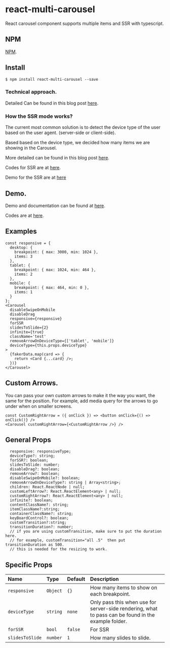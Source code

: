 # react-multi-carousel

React carousel component supports multiple items and SSR with typescript.

## NPM

[NPM](https://www.npmjs.com/package/react-multi-carousel).

## Install

```
$ npm install react-multi-carousel --save
```

### Technical approach.

Detailed Can be found in this blog post [here](https://w3js.com/index.php/2019/03/06/react-carousel-with-server-side-rendering-support-part-1z/).

### How the SSR mode works?

The current most common solution is to detect the device type of the user based on the user agent. (server-side or client-side).

Based based on the device type, we decided how many items we are showing in the Carousel.

More detailed can be found in this blog post [here](https://w3js.com/index.php/2019/03/06/react-carousel-with-server-side-rendering-support-part-1z/).

Codes for SSR are at [here](https://github.com/YIZHUANG/react-multi-carousel/blob/master/examples/ssr/pages/index.js).

Demo for the SSR are at [here](https://react-multi-carousel.now.sh/)

## Demo.

Demo and documentation can be found at [here](https://react-multi-carousel.surge.sh).

Codes are at [here](https://github.com/YIZHUANG/react-multi-carousel/blob/master/stories/index.stories.js).


## Examples

```
const responsive = {
  desktop: {
    breakpoint: { max: 3000, min: 1024 },
    items: 3
  },
  tablet: {
    breakpoint: { max: 1024, min: 464 },
    items: 2
  },
  mobile: {
    breakpoint: { max: 464, min: 0 },
    items: 1
  }
};
<Carousel
  disableSwipeOnMobile
  disableDrag
  responsive={responsive}
  forSSR
  slidesToSlide={2}
  infinite={true}
  className='test'
  removeArrowOnDeviceType={['tablet', 'mobile']}
  deviceType={this.props.deviceType}
>
  {fakerData.map(card => {
    return <Card {...card} />;
  })}
</Carousel>
```

## Custom Arrows.
You can pass your own custom arrows to make it the way you want, the same for the position. For example, add media query for the arrows to go under when on smaller screens.

```
const CustomRightArrow = ({ onClick }) => <button onClick={() => onClick()} />
<Carousel customRightArrow={<CustomRightArrow />} />
```

## General Props
```
  responsive: responsiveType;
  deviceType?: string;
  forSSR?: boolean;
  slidesToSlide: number;
  disableDrag?: boolean;
  removeArrow?: boolean;
  disableSwipeOnMobile?: boolean;
  removeArrowOnDeviceType?: string | Array<string>;
  children: React.ReactNode | null;
  customLeftArrow?: React.ReactElement<any> | null;
  customRightArrow?: React.ReactElement<any> | null;
  infinite?: boolean;
  contentClassName?: string;
  itemClassName?:string;
  containerClassName?: string;
  keyBoardControl?: boolean;
  customTransition?:string;
  transitionDuration?: number;
  // if you are using customTransition, make sure to put the duration here.
  // for example, customTransition="all .5"  then put transitionDuration as 500.
  // this is needed for the resizing to work.
```

## Specific Props

| Name                 | Type              | Default               | Description                                                              |
| :------------------- | :---------------- | :-------------------- | :----------------------------------------------------------------------- |
| `responsive`              | `Object`         | `{}`               | How many items to show on each breakpoint.                                                                   |
| `deviceType`            | `string` | `none`                 | Only pass this when use for server-side rendering, what to pass can be found in the example folder.                                                                    |
| `forSSR`           | `bool`            | `false`               | For SSR |
| `slidesToSlide`   | `number`          | `1` | How many slides to slide.                                                       |
